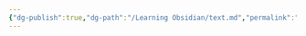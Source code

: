 ```yaml
---
{"dg-publish":true,"dg-path":"/Learning Obsidian/text.md","permalink":"//learning-obsidian/text/","created":"","updated":""}
---
```


